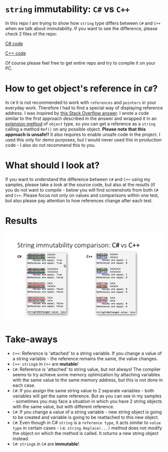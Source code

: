 # `string` immutability: `C#` vs `C++`
In this repo I am trying to show how `string` type differs between `C#` and `C++` when we talk about immutability. If you want to see the difference, please check 2 files of the repo:

[C# code](CSharpSamples/Program.cs)

[C++ code](CppSamples/CppSamples.cpp)

Of course please feel free to get entire repo and try to compile it on your PC.

# How to get object's reference in `C#`?
In `C#` it is not recommended to work with `references` and `pointers` in your everyday work. Therefore I had to find a special way of displaying reference address. I was inspired by [this Stack Overflow answer](https://stackoverflow.com/a/10861731/13721565). I wrote a code similar to the first approach described in the answer and wrapped it in an <a href="https://github.com/edwardzieminski/String-immutability-test-CSharp-vs-Cpp/blob/master/CSharpSamples/RefHelper.cs">extension method</a> of `object` type, so you can get a reference as a `string` calling a method `Ref()` on any possible object. **Please note that this approach is unsafe!!** It also requires to enable unsafe code in the project. I used this only for demo purposes, but I would never used this in production code - I also do not recommend this to you.
# What should I look at?
If you want to understand the difference between `C#` and `C++` using my samples, please take a look at the source code, but also at the results (if you do not want to compile - below you will find screenshots from both `C#` and `C++`. Please focus not only on values and comparisons within one test, but also please pay attention to how references change after each test.
# Results
![Compilation results in both languages](results.png)
# Take-aways
* `C++`: Reference is 'attached' to a string variable. If you change a value of a string variable - the reference remains the same, the value changes.
* `C++`: `string`s in `C++` are **mutable**!
* `C#`: Reference is 'attached' to string value, but not always! The compiler seems to try achieve some memory optimization by attaching variables with the same value to the same memory address, but this is not done in each case.
* `C#`: If you assign the same string value to 2 separate variables - both variables will get the same reference. But as you can see in my samples - sometimes you may face a situation in which you have 2 string objects with the same value, but with different reference.
* `C#`: If you change a value of a string variable - new string object is going to be created and variable is going to be reattached to this new object.
* `C#`: Even though in C# `string` is a `reference type`, it acts similar to `value type` in certain cases - i.e. `string.Replace(...)` method does not modify the object on which the method is called. It *returns* a new string object instead.
* `C#`: `string`s in `C#` are **immutable**!
